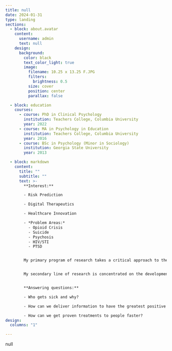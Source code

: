 ```yaml
---
title: null
date: 2024-01-31
type: landing
sections:
  - block: about.avatar
    content:
      username: admin
      text: null
    design:
      background:
        color: black
        text_color_light: true
        image:
          filename: 10.25 x 13.25 F.JPG
          filters:
            brightness: 0.5
          size: cover
          position: center
          parallax: false

  - block: education
    courses:
      - course: PhD in Clinical Psychology
        institution: Teachers College, Columbia University
        year: 2022
      - course: MA in Psychology in Education
        institution: Teachers College, Columbia University
        year: 2016 
      - course: BSc in Psychology (Minor in Sociology)
        institution: Georgia State University
        year: 2013

  - block: markdown
    content:
      title: ""
      subtitle: ""
      text: >-
        **Interest:** 

        - Risk Prediction

        - Digital Therapeutics

        - Healthcare Innovation

        - *Problem Areas:* 
          - Opioid Crisis
          - Suicide
          - Psychosis
          - HIV/STI
          - PTSD


        My primary program of research takes a critical approach to the measurement, classification, and identification of digital phenotypes for adverse health outcomes.


        My secondary line of research is concentrated on the development of a clinical decision-making systems that aid in psychotherapy treatment implementation and selection. 


        **Answering questions:**

        - Who gets sick and why?

        - How can we deliver information to have the greatest positive impact?

        - How can we get proven treatments to people faster?
design:
  columns: "1"

---
```

null
